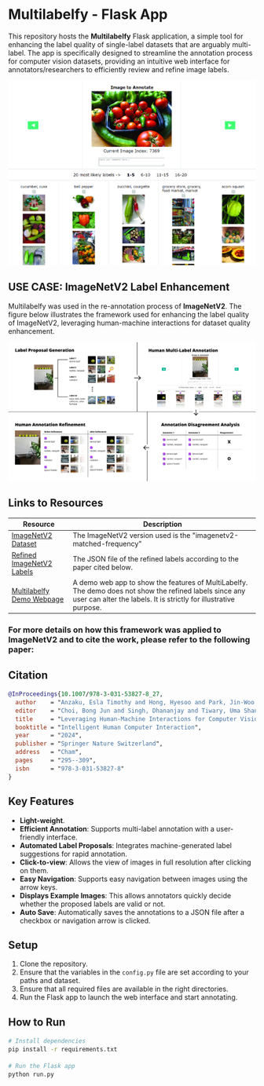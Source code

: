 # Multilabelfy - Flask App

This repository hosts the **Multilabelfy** Flask application, a simple tool for enhancing the label quality of single-label datasets that are arguably multi-label. The app is specifically designed to streamline the annotation process for computer vision datasets, providing an intuitive web interface for annotators/researchers to efficiently review and refine image labels.

![Multilabelfy Interface](assets/images/multi_label_website.png)

## USE CASE: ImageNetV2 Label Enhancement

Multilabelfy was used in the re-annotation process of **ImageNetV2**. The figure below illustrates the framework used for enhancing the label quality of ImageNetV2, leveraging human-machine interactions for dataset quality enhancement.

![ImageNetV2 Label Enhancement](assets/images/framework_overview.png)


## Links to Resources

| Resource                          | Description                                                                                                                                                                  |
|-----------------------------------|------------------------------------------------------------------------------------------------------------------------------------------------------------------------------|
| [ImageNetV2 Dataset](https://github.com/modestyachts/ImageNetV2) | The ImageNetV2 version used is the "imagenetv2-matched-frequency"                                                                                                            |
| [Refined ImageNetV2 Labels](https://github.com/esla/Multilabelfy/blob/main/assets/ImageNetV2_refined_labels/imagenetv2_refined_labels.json) | The JSON file of the refined labels according to the paper cited below.                                                                                                      |
| [Multilabelfy Demo Webpage](https://multilabelfy.ngrok.app/demo) | A demo web app to show the features of MultiLabelfy. The demo does not show the refined labels since any user can alter the labels. It is strictly for illustrative purpose. |


### For more details on how this framework was applied to ImageNetV2 and to cite the work, please refer to the following paper:

## Citation

```bibtex
@InProceedings{10.1007/978-3-031-53827-8_27,
  author    = "Anzaku, Esla Timothy and Hong, Hyesoo and Park, Jin-Woo and Yang, Wonjun and Kim, Kangmin and Won, JongBum and Herath, Deshika Vinoshani Kumari and Van Messem, Arnout and De Neve, Wesley",
  editor    = "Choi, Bong Jun and Singh, Dhananjay and Tiwary, Uma Shanker and Chung, Wan-Young",
  title     = "Leveraging Human-Machine Interactions for Computer Vision Dataset Quality Enhancement",
  booktitle = "Intelligent Human Computer Interaction",
  year      = "2024",
  publisher = "Springer Nature Switzerland",
  address   = "Cham",
  pages     = "295--309",
  isbn      = "978-3-031-53827-8"
}
```

## Key Features
- **Light-weight**.
- **Efficient Annotation**: Supports multi-label annotation with a user-friendly interface.
- **Automated Label Proposals**: Integrates machine-generated label suggestions for rapid annotation.
- **Click-to-view**: Allows the view of images in full resolution after clicking on them.
- **Easy Navigation**: Supports easy navigation between images using the arrow keys.
- **Displays Example Images**: This allows annotators quickly decide whether the proposed labels are valid or not.
- **Auto Save**: Automatically saves the annotations to a JSON file after a checkbox or navigation arrow is clicked.

## Setup

1. Clone the repository.
2. Ensure that the variables in the `config.py` file are set according to your paths and dataset.
3. Ensure that all required files are available in the right directories.
4. Run the Flask app to launch the web interface and start annotating.

## How to Run

```bash
# Install dependencies
pip install -r requirements.txt

# Run the Flask app
python run.py
```
